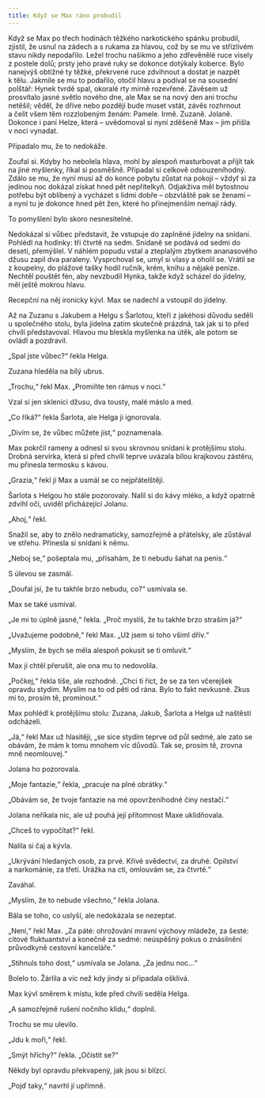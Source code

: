 ```yaml
---
title: Když se Max ráno probudil
---
```


Když se Max po třech hodinách těžkého narkotického spánku probudil, zjistil, že usnul na zádech a s rukama za hlavou, což by se mu ve střízlivém stavu nikdy nepodařilo. Ležel trochu našikmo a jeho zdřevěnělé ruce visely z postele dolů; prsty jeho pravé ruky se dokonce dotýkaly koberce. Bylo nanejvýš obtížné ty těžké, překrvené ruce zdvihnout a dostat je nazpět k tělu. Jakmile se mu to podařilo, otočil hlavu a podíval se na sousední polštář: Hynek tvrdě spal, okoralé rty mírně rozevřené. Závěsem už prosvítalo jasné světlo nového dne, ale Max se na nový den ani trochu netěšil; věděl, že dříve nebo později bude muset vstát, závěs rozhrnout a čelit všem těm rozzlobeným ženám: Pamele. Irmě. Zuzaně. Jolaně. Dokonce i paní Helze, která – uvědomoval si nyní zděšeně Max – jim přišla v noci vynadat.

Připadalo mu, že to nedokáže.

Zoufal si. Kdyby ho nebolela hlava, mohl by alespoň masturbovat a přijít tak na jiné myšlenky, říkal si posměšně. Připadal si celkově odsouzeníhodný. Zdálo se mu, že nyní musí až do konce pobytu zůstat na pokoji – vždyť si za jedinou noc dokázal získat hned pět nepřítelkyň. Odjakživa měl bytostnou potřebu být oblíbený a vycházet s lidmi dobře – obzvláště pak se ženami – a nyní tu je dokonce hned pět žen, které ho přinejmenším nemají rády.

To pomyšlení bylo skoro nesnesitelné.

Nedokázal si vůbec představit, že vstupuje do zaplněné jídelny na snídani. Pohlédl na hodinky: tři čtvrtě na sedm. Snídaně se podává od sedmi do deseti, přemýšlel. V náhlém popudu vstal a zteplalým zbytkem ananasového džusu zapil dva paraleny. Vysprchoval se, umyl si vlasy a oholil se. Vrátil se z koupelny, do plážové tašky hodil ručník, krém, knihu a nějaké peníze. Nechtěl pouštět fén, aby nevzbudil Hynka, takže když scházel do jídelny, měl ještě mokrou hlavu.

Recepční na něj ironicky kývl. Max se nadechl a vstoupil do jídelny.

Až na Zuzanu s Jakubem a Helgu s Šarlotou, kteří z jakéhosi důvodu seděli u společného stolu, byla jídelna zatím skutečně prázdná, tak jak si to před chvílí představoval. Hlavou mu bleskla myšlenka na útěk, ale potom se ovládl a pozdravil.

„Spal jste vůbec?“ řekla Helga.

Zuzana hleděla na bílý ubrus.

„Trochu,“ řekl Max. „Promiňte ten rámus v noci.“

Vzal si jen sklenici džusu, dva tousty, malé máslo a med.

„Co říká?“ řekla Šarlota, ale Helga ji ignorovala.

„Divím se, že vůbec můžete jíst,“ poznamenala.

Max pokrčil rameny a odnesl si svou skrovnou snídani k protějšímu stolu. Drobná servírka, která si před chvílí teprve uvázala bílou krajkovou zástěru, mu přinesla termosku s kávou.

„Grazia,“ řekl jí Max a usmál se co nejpřátelštěji.

Šarlota s Helgou ho stále pozorovaly. Nalil si do kávy mléko, a když opatrně zdvihl oči, uviděl přicházející Jolanu.

„Ahoj,“ řekl.

Snažil se, aby to znělo nedramaticky, samozřejmě a přátelsky, ale zůstával ve střehu. Přinesla si snídani k němu.

„Neboj se,“ pošeptala mu, „přísahám, že ti nebudu šahat na penis.“

S úlevou se zasmál.

„Doufal jsi, že tu takhle brzo nebudu, co?“ usmívala se.

Max se také usmíval.

„Je mi to úplně jasné,“ řekla. „Proč myslíš, že tu takhle brzo straším já?“

„Uvažujeme podobně,“ řekl Max. „Už jsem si toho všiml dřív.“

„Myslím, že bych se měla alespoň pokusit se ti omluvit.“

Max ji chtěl přerušit, ale ona mu to nedovolila.

„Počkej,“ řekla tiše, ale rozhodně. „Chci ti říct, že se za ten včerejšek opravdu stydím. Myslím na to od pěti od rána. Bylo to fakt nevkusné. Zkus mi to, prosím tě, prominout.“

Max pohlédl k protějšímu stolu: Zuzana, Jakub, Šarlota a Helga už naštěstí odcházeli.

„Já,“ řekl Max už hlasitěji, „se sice stydím teprve od půl sedmé, ale zato se obávám, že mám k tomu mnohem víc důvodů. Tak se, prosím tě, zrovna mně neomlouvej.“

Jolana ho pozorovala.

„Moje fantazie,“ řekla, „pracuje na plné obrátky.“

„Obávám se, že tvoje fantazie na mé opovrženíhodné činy nestačí.“

Jolana neříkala nic, ale už pouhá její přítomnost Maxe uklidňovala.

„Chceš to vypočítat?“ řekl.

Nalila si čaj a kývla.

„Ukrývání hledaných osob, za prvé. Křivé svědectví, za druhé. Opilství a narkománie, za třetí. Urážka na cti, omlouvám se, za čtvrté.“

Zaváhal.

„Myslím, že to nebude všechno,“ řekla Jolana.

Bála se toho, co uslyší, ale nedokázala se nezeptat.

„Není,“ řekl Max. „Za páté: ohrožování mravní výchovy mládeže, za šesté: citové fluktuantství a konečně za sedmé: neúspěšný pokus o znásilnění průvodkyně cestovní kanceláře.“

„Stihnuls toho dost,“ usmívala se Jolana. „Za jednu noc…“

Bolelo to. Žárlila a víc než kdy jindy si připadala ošklivá.

Max kývl směrem k místu, kde před chvílí seděla Helga.

„A samozřejmě rušení nočního klidu,“ doplnil.

Trochu se mu ulevilo.

„Jdu k moři,“ řekl.

„Smýt hříchy?“ řekla. „Očistit se?“

Někdy byl opravdu překvapený, jak jsou si blízcí.

„Pojď taky,“ navrhl jí upřímně.
